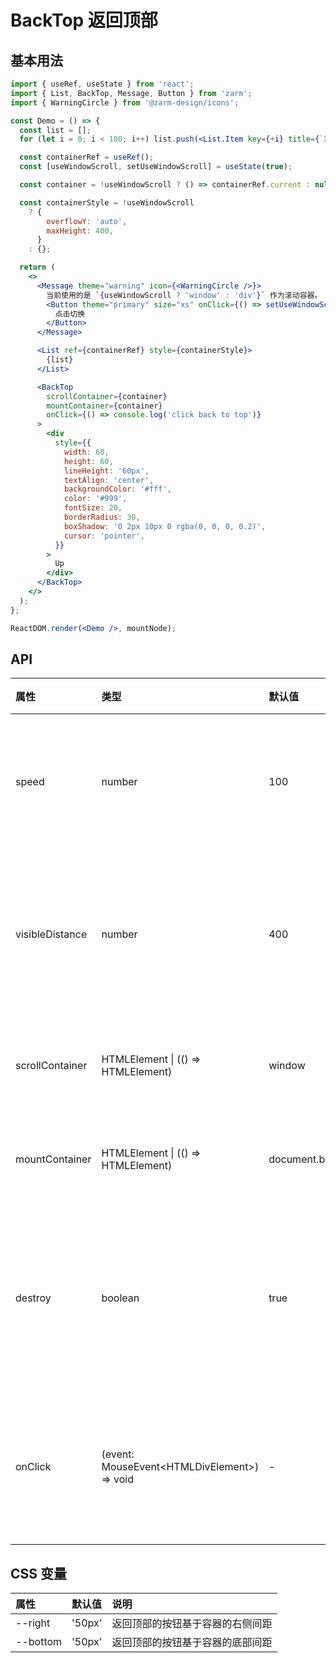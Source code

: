# BackTop 返回顶部

## 基本用法

```jsx
import { useRef, useState } from 'react';
import { List, BackTop, Message, Button } from 'zarm';
import { WarningCircle } from '@zarm-design/icons';

const Demo = () => {
  const list = [];
  for (let i = 0; i < 100; i++) list.push(<List.Item key={+i} title={`第 ${i + 1} 行`} />);

  const containerRef = useRef();
  const [useWindowScroll, setUseWindowScroll] = useState(true);

  const container = !useWindowScroll ? () => containerRef.current : null;

  const containerStyle = !useWindowScroll
    ? {
        overflowY: 'auto',
        maxHeight: 400,
      }
    : {};

  return (
    <>
      <Message theme="warning" icon={<WarningCircle />}>
        当前使用的是 `{useWindowScroll ? 'window' : 'div'}` 作为滚动容器。
        <Button theme="primary" size="xs" onClick={() => setUseWindowScroll(!useWindowScroll)}>
          点击切换
        </Button>
      </Message>

      <List ref={containerRef} style={containerStyle}>
        {list}
      </List>

      <BackTop
        scrollContainer={container}
        mountContainer={container}
        onClick={() => console.log('click back to top')}
      >
        <div
          style={{
            width: 60,
            height: 60,
            lineHeight: '60px',
            textAlign: 'center',
            backgroundColor: '#fff',
            color: '#999',
            fontSize: 20,
            borderRadius: 30,
            boxShadow: '0 2px 10px 0 rgba(0, 0, 0, 0.2)',
            cursor: 'pointer',
          }}
        >
          Up
        </div>
      </BackTop>
    </>
  );
};

ReactDOM.render(<Demo />, mountNode);
```

## API

| 属性            | 类型                                          | 默认值        | 说明                     |
| :-------------- | :-------------------------------------------- | :------------ | :----------------------- |
| speed           | number                                        | 100           | 每 10 毫秒滑动的距离     |
| visibleDistance | number                                        | 400           | 离滚动条顶部的可视距离   |
| scrollContainer | HTMLElement \| (() => HTMLElement)            | window        | 设置滚动容器             |
| mountContainer  | HTMLElement \| (() => HTMLElement)            | document.body | 设置挂载容器             |
| destroy         | boolean                                       | true          | 组件不可见时是否移除节点 |
| onClick         | (event: MouseEvent\<HTMLDivElement\>) => void | -             | 点击后触发的回调函数     |

## CSS 变量

| 属性     | 默认值 | 说明                             |
| :------- | :----- | :------------------------------- |
| --right  | '50px' | 返回顶部的按钮基于容器的右侧间距 |
| --bottom | '50px' | 返回顶部的按钮基于容器的底部间距 |

